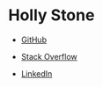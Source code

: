 <!DOCTYPE html>
<html>

<h1>Holly Stone</h1>
<ul>
<p><li><a href="https://github.com/hstone102">GitHub </a> </p></li>
<p><li> <a href="https://stackoverflow.com/users/3901218/user3901218">Stack Overflow </a> </p></li>
<p><li> <a href="https://www.linkedin.com/in/holly-stone-1b854989/">LinkedIn </a> </p></li>
</ul>
<html>

